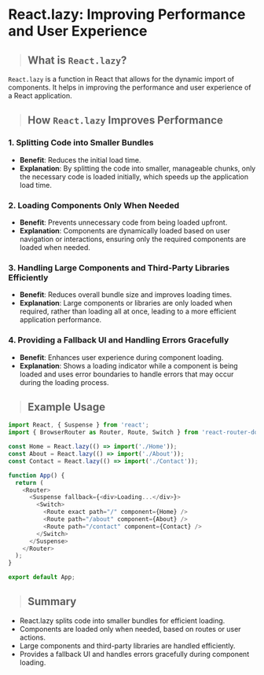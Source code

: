 # React.lazy: Improving Performance and User Experience

> ## What is `React.lazy`?

`React.lazy` is a function in React that allows for the dynamic import of components. It helps in improving the performance and user experience of a React application.

> ## How `React.lazy` Improves Performance

### 1. Splitting Code into Smaller Bundles
- **Benefit**: Reduces the initial load time.
- **Explanation**: By splitting the code into smaller, manageable chunks, only the necessary code is loaded initially, which speeds up the application load time.

### 2. Loading Components Only When Needed
- **Benefit**: Prevents unnecessary code from being loaded upfront.
- **Explanation**: Components are dynamically loaded based on user navigation or interactions, ensuring only the required components are loaded when needed.

### 3. Handling Large Components and Third-Party Libraries Efficiently
- **Benefit**: Reduces overall bundle size and improves loading times.
- **Explanation**: Large components or libraries are only loaded when required, rather than loading all at once, leading to a more efficient application performance.

### 4. Providing a Fallback UI and Handling Errors Gracefully
- **Benefit**: Enhances user experience during component loading.
- **Explanation**: Shows a loading indicator while a component is being loaded and uses error boundaries to handle errors that may occur during the loading process.

> ## Example Usage

```javascript
import React, { Suspense } from 'react';
import { BrowserRouter as Router, Route, Switch } from 'react-router-dom';

const Home = React.lazy(() => import('./Home'));
const About = React.lazy(() => import('./About'));
const Contact = React.lazy(() => import('./Contact'));

function App() {
  return (
    <Router>
      <Suspense fallback={<div>Loading...</div>}>
        <Switch>
          <Route exact path="/" component={Home} />
          <Route path="/about" component={About} />
          <Route path="/contact" component={Contact} />
        </Switch>
      </Suspense>
    </Router>
  );
}

export default App;
```
> ## Summary
- React.lazy splits code into smaller bundles for efficient loading.
- Components are loaded only when needed, based on routes or user actions.
- Large components and third-party libraries are handled efficiently.
- Provides a fallback UI and handles errors gracefully during component loading.
